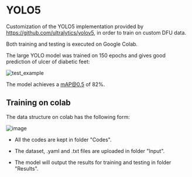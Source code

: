 # YOLO5
Customization of the YOLO5 implementation provided by https://github.com/ultralytics/yolov5, in order to train on custom DFU data.

Both training and testing is executed on Google Colab.

The large YOLO model was trained on 150 epochs and gives good prediction of ulcer of diabetic feet: 

![test_example](https://user-images.githubusercontent.com/30274421/148857702-0e9aa663-116f-4ca4-8b57-03c6927da47f.png)

The model achieves a mAP@0.5 of 82%.



## Training on colab
The data structure on colab has the following form:

![image](https://user-images.githubusercontent.com/30274421/148859197-66cd2a13-7245-42a4-bb1e-477d44cf9870.png)

- All the codes are kept in folder "Codes".

- The dataset, .yaml and .txt files are uploaded in folder "Input".

- The model will output the results for training and testing in folder "Results".
